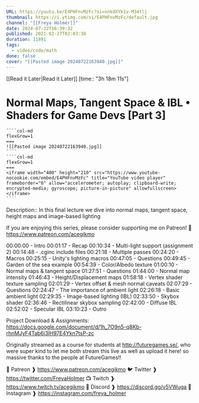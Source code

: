 ```yaml
---
URL: https://youtu.be/E4PHFnvMzFc?si=xnkdXYk1v-M34tlj
thumbnail: https://i.ytimg.com/vi/E4PHFnvMzFc/default.jpg
channel: "[[Freya Holmér]]"
date: 2024-07-22T16:39:32
published: 2021-02-27T02:03:38
duration: 11891
tags:
  - video/code/math
done: false
cover: "[[Pasted image 20240722163940.jpg]]"
---
```

[[Read it Later|Read it Later]] [time:: "3h 18m 11s"]
# Normal Maps, Tangent Space & IBL • Shaders for Game Devs [Part 3]
`````col
````col-md
flexGrow=1
===
![[Pasted image 20240722163940.jpg]]
````
````col-md
flexGrow=1
===
<iframe width="400" height="210" src="https://www.youtube-nocookie.com/embed/E4PHFnvMzFc" title="YouTube video player" frameborder="0" allow="accelerometer; autoplay; clipboard-write; encrypted-media; gyroscope; picture-in-picture" allowfullscreen></iframe>
````
`````
Description:: In this final lecture we dive into normal maps, tangent space, height maps and image-based lighting

If you are enjoying this series, please consider supporting me on Patreon!
🧡 https://www.patreon.com/acegikmo

00:00:00 - Intro
00:01:17 - Recap
00:10:34 - Multi-light support (assignment 2)
00:14:48 - .cginc include files
00:21:18 - Multiple passes
00:24:20 - Macros
00:25:15 - Unity's lighting macros
00:47:05 - Questions
00:49:45 - Garden of the sea example 
00:54:39 - Color/Albedo texture
01:00:10 - Normal maps & tangent space
01:27:51 - Questions
01:44:00 - Normal map intensity
01:46:43 - Height/Displacement maps
01:58:18 - Vertex shader texture sampling
02:01:29 - Vertex offset & mesh normal caveats
02:07:29 - Questions
02:24:47 - The importance of ambient light
02:26:18 - Basic ambient light
02:29:35 - Image-based lighting (IBL)
02:33:50 - Skybox shader
02:36:46 - Rectilinear skybox sampling
02:42:00 - Diffuse IBL
02:52:02 - Specular IBL
03:10:23 - Outro

Project Download & Assignments: https://docs.google.com/document/d/1h_7O9n5-q8Kb-rhnMJyF4Tab6i3lH97E4Ykn7tsP-zc

Originally streamed as a course for students at http://futuregames.se/, who were super kind to let me both stream this live as well as upload it here! so massive thanks to the people at FutureGames!!

💖 Patreon ❱ https://www.patreon.com/acegikmo
🐦 Twitter ❱ https://twitter.com/FreyaHolmer
📺 Twitch ❱ https://www.twitch.tv/acegikmo
💬 Discord ❱ https://discord.gg/v5VWuga
🌸 Instagram ❱ https://instagram.com/freya_holmer
